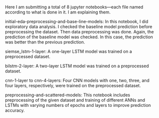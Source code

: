 Here I am submitting a total of 8 jupyter notebooks—each file named according to what is done in it. I am explaining them. 

initial-eda-preprocessing-and-base-line-models: 
In this notebook, I did exploratory data analysis. I checked the baseline model prediction before preprocessing the dataset. Then data preprocessing was done. Again, the prediction of the baseline model was checked. In this case, the prediction was better than the previous prediction.

siemse_lstm-1-layer: 
A one-layer LSTM model was trained on a preprocessed dataset.

bilstm-2-layer: 
A two-layer LSTM model was trained on a preprocessed dataset.

cnn-1-layer to cnn-4-layers: 
Four CNN models with one, two, three, and four layers, respectively, were trained on the preprocessed dataset.

preprocessing-and-scattered-models:
This notebook includes preprocessing of the given dataset and training of different ANNs and LSTMs with varying numbers of epochs and layers to improve prediction accuracy.
